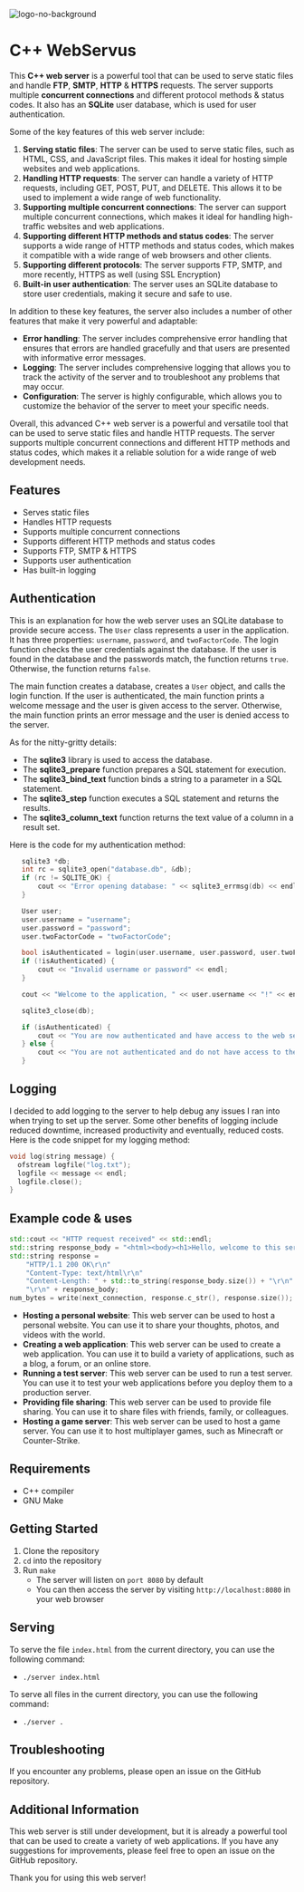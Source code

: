 ![logo-no-background](https://github.com/sabdulmajid/Web-Server-CPP/assets/85283195/88001578-2ee9-4e34-98f1-5ae7c04c7f0c)

# C++ WebServus
This **C++ web server** is a powerful tool that can be used to serve static files and handle **FTP**, **SMTP**, **HTTP** & **HTTPS** requests. The server supports multiple **concurrent connections** and different protocol methods & status codes. It also has an **SQLite** user database, which is used for user authentication.

Some of the key features of this web server include:

  1. **Serving static files**: The server can be used to serve static files, such as HTML, CSS, and JavaScript files. This makes it ideal for hosting simple websites and web applications.
  2. **Handling HTTP requests**: The server can handle a variety of HTTP requests, including GET, POST, PUT, and DELETE. This allows it to be used to implement a wide range of web functionality.
  3. **Supporting multiple concurrent connections**: The server can support multiple concurrent connections, which makes it ideal for handling high-traffic websites and web applications.
  4. **Supporting different HTTP methods and status codes**: The server supports a wide range of HTTP methods and status codes, which makes it compatible with a wide range of web browsers and other clients.
  5. **Supporting different protocols**: The server supports FTP, SMTP, and more recently, HTTPS as well (using SSL Encryption)
  6. **Built-in user authentication**: The server uses an SQLite database to store user credentials, making it secure and safe to use.

In addition to these key features, the server also includes a number of other features that make it very powerful and adaptable:

  * **Error handling**: The server includes comprehensive error handling that ensures that errors are handled gracefully and that users are presented with informative error messages.
  * **Logging**: The server includes comprehensive logging that allows you to track the activity of the server and to troubleshoot any problems that may occur.
  * **Configuration**: The server is highly configurable, which allows you to customize the behavior of the server to meet your specific needs.

Overall, this advanced C++ web server is a powerful and versatile tool that can be used to serve static files and handle HTTP requests. The server supports multiple concurrent connections and different HTTP methods and status codes, which makes it a reliable solution for a wide range of web development needs.

## Features
  - Serves static files
  - Handles HTTP requests
  - Supports multiple concurrent connections
  - Supports different HTTP methods and status codes
  - Supports FTP, SMTP & HTTPS
  - Supports user authentication
  - Has built-in logging

## Authentication
  This is an explanation for how the web server uses an SQLite database to provide secure access. The ```User``` class represents a user in the application. It has three properties: ```username```, ```password```, and ```twoFactorCode```. The login function checks the user credentials against the database. If the user is found in the database and the passwords match, the function returns ```true```. Otherwise, the function returns ```false```.

The main function creates a database, creates a ```User``` object, and calls the login function. If the user is authenticated, the main function prints a welcome message and the user is given access to the server. Otherwise, the main function prints an error message and the user is denied access to the server.

As for the nitty-gritty details:

  - The **sqlite3** library is used to access the database.
  - The **sqlite3_prepare** function prepares a SQL statement for execution.
  - The **sqlite3_bind_text** function binds a string to a parameter in a SQL statement.
  - The **sqlite3_step** function executes a SQL statement and returns the results.
  - The **sqlite3_column_text** function returns the text value of a column in a result set.

Here is the code for my authentication method:
```c++
   sqlite3 *db;
   int rc = sqlite3_open("database.db", &db);
   if (rc != SQLITE_OK) {
       cout << "Error opening database: " << sqlite3_errmsg(db) << endl;
   }

   User user;
   user.username = "username";
   user.password = "password";
   user.twoFactorCode = "twoFactorCode";

   bool isAuthenticated = login(user.username, user.password, user.twoFactorCode);
   if (!isAuthenticated) {
       cout << "Invalid username or password" << endl;
   }

   cout << "Welcome to the application, " << user.username << "!" << endl;

   sqlite3_close(db);

   if (isAuthenticated) {
       cout << "You are now authenticated and have access to the web server." << endl;
   } else {
       cout << "You are not authenticated and do not have access to the web server." << endl;
   }
```

## Logging
  I decided to add logging to the server to help debug any issues I ran into when trying to set up the server. Some other benefits of logging include reduced downtime, increased productivity and eventually, reduced costs. Here is the code snippet for my logging method:
```c++
void log(string message) {
  ofstream logfile("log.txt");
  logfile << message << endl;
  logfile.close();
}

```

## Example code & uses

```c++
std::cout << "HTTP request received" << std::endl;
std::string response_body = "<html><body><h1>Hello, welcome to this server!</h1></body></html>";
std::string response =
    "HTTP/1.1 200 OK\r\n"
    "Content-Type: text/html\r\n"
    "Content-Length: " + std::to_string(response_body.size()) + "\r\n"
    "\r\n" + response_body;
num_bytes = write(next_connection, response.c_str(), response.size());
```
  - **Hosting a personal website**: This web server can be used to host a personal website. You can use it to share your thoughts, photos, and videos with the world.
  - **Creating a web application**: This web server can be used to create a web application. You can use it to build a variety of applications, such as a blog, a forum, or an online store.
  - **Running a test server**: This web server can be used to run a test server. You can use it to test your web applications before you deploy them to a production server.
  - **Providing file sharing**: This web server can be used to provide file sharing. You can use it to share files with friends, family, or colleagues.
  - **Hosting a game server**: This web server can be used to host a game server. You can use it to host multiplayer games, such as Minecraft or Counter-Strike.
  
## Requirements
  - C++ compiler
  - GNU Make

## Getting Started
  1. Clone the repository
  2. ```cd``` into the repository
  3. Run ```make```
     * The server will listen on ```port 8080``` by default
      * You can then access the server by visiting ```http://localhost:8080``` in your web browser

## Serving
To serve the file ```index.html``` from the current directory, you can use the following command:

 - ```./server index.html```

To serve all files in the current directory, you can use the following command:

 - ```./server .```

## Troubleshooting
If you encounter any problems, please open an issue on the GitHub repository.

## Additional Information
This web server is still under development, but it is already a powerful tool that can be used to create a variety of web applications. If you have any suggestions for improvements, please feel free to open an issue on the GitHub repository.

Thank you for using this web server!
